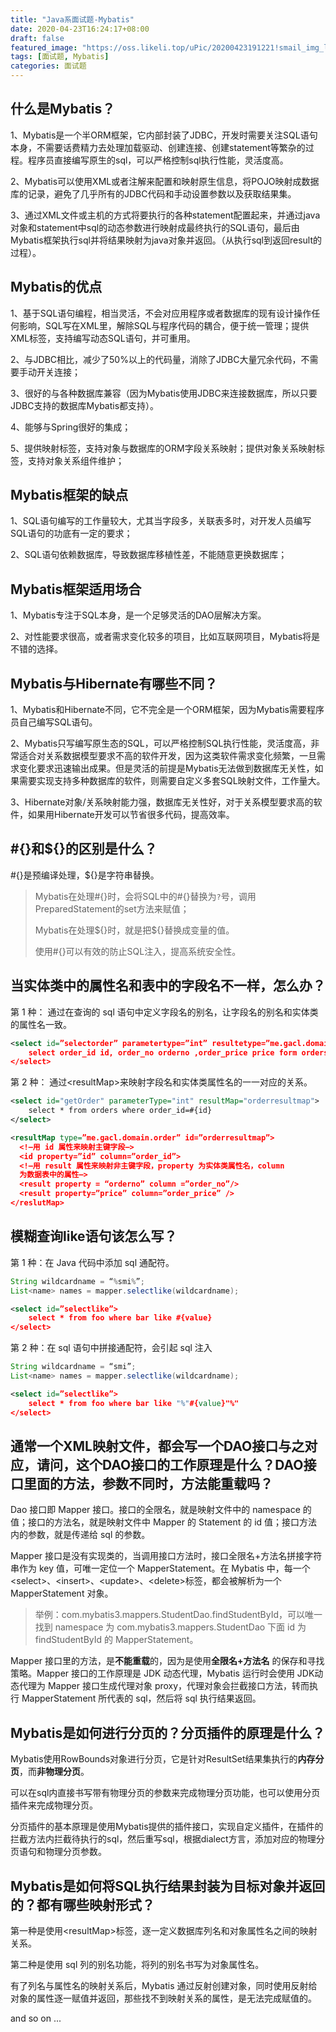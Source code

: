 ```yaml
---
title: "Java系面试题-Mybatis"
date: 2020-04-23T16:24:17+08:00
draft: false
featured_image: "https://oss.likeli.top/uPic/20200423191221!smail_img_likeli"
tags: [面试题, Mybatis]
categories: 面试题
---
```


## 什么是Mybatis？

1、Mybatis是一个半ORM框架，它内部封装了JDBC，开发时需要关注SQL语句本身，不需要话费精力去处理加载驱动、创建连接、创建statement等繁杂的过程。程序员直接编写原生的sql，可以严格控制sql执行性能，灵活度高。

2、Mybatis可以使用XML或者注解来配置和映射原生信息，将POJO映射成数据库的记录，避免了几乎所有的JDBC代码和手动设置参数以及获取结果集。

3、通过XML文件或主机的方式将要执行的各种statement配置起来，并通过java对象和statement中sql的动态参数进行映射成最终执行的SQL语句，最后由Mybatis框架执行sql并将结果映射为java对象并返回。（从执行sql到返回result的过程）。

## Mybatis的优点

1、基于SQL语句编程，相当灵活，不会对应用程序或者数据库的现有设计操作任何影响，SQL写在XML里，解除SQL与程序代码的耦合，便于统一管理；提供XML标签，支持编写动态SQL语句，并可重用。

2、与JDBC相比，减少了50%以上的代码量，消除了JDBC大量冗余代码，不需要手动开关连接；

3、很好的与各种数据库兼容（因为Mybatis使用JDBC来连接数据库，所以只要JDBC支持的数据库Mybatis都支持）。

4、能够与Spring很好的集成；

5、提供映射标签，支持对象与数据库的ORM字段关系映射；提供对象关系映射标签，支持对象关系组件维护；

## Mybatis框架的缺点

1、SQL语句编写的工作量较大，尤其当字段多，关联表多时，对开发人员编写SQL语句的功底有一定的要求；

2、SQL语句依赖数据库，导致数据库移植性差，不能随意更换数据库；

## Mybatis框架适用场合

1、Mybatis专注于SQL本身，是一个足够灵活的DAO层解决方案。

2、对性能要求很高，或者需求变化较多的项目，比如互联网项目，Mybatis将是不错的选择。

## Mybatis与Hibernate有哪些不同？

1、Mybatis和Hibernate不同，它不完全是一个ORM框架，因为Mybatis需要程序员自己编写SQL语句。

2、Mybatis只写编写原生态的SQL，可以严格控制SQL执行性能，灵活度高，非常适合对关系数据模型要求不高的软件开发，因为这类软件需求变化频繁，一旦需求变化要求迅速输出成果。但是灵活的前提是Mybatis无法做到数据库无关性，如果需要实现支持多种数据库的软件，则需要自定义多套SQL映射文件，工作量大。

3、Hibernate对象/关系映射能力强，数据库无关性好，对于关系模型要求高的软件，如果用Hibernate开发可以节省很多代码，提高效率。

## #{}和${}的区别是什么？

\#{}是预编译处理，${}是字符串替换。

> Mybatis在处理\#{}时，会将SQL中的\#{}替换为`?`号，调用PreparedStatement的set方法来赋值；
>
> Mybatis在处理${}时，就是把\${}替换成变量的值。
>
> 使用\#{}可以有效的防止SQL注入，提高系统安全性。



## 当实体类中的属性名和表中的字段名不一样，怎么办？

第 1 种： 通过在查询的 sql 语句中定义字段名的别名，让字段名的别名和实体类的属性名一致。

```xml
<select id=”selectorder” parametertype=”int” resultetype=”me.gacl.domain.order”>
	select order_id id, order_no orderno ,order_price price form orders where order_id=#{id};
</select>
```

第 2 种： 通过\<resultMap\>来映射字段名和实体类属性名的一一对应的关系。

```xml
<select id="getOrder" parameterType="int" resultMap="orderresultmap">
	select * from orders where order_id=#{id}
</select>

<resultMap type=”me.gacl.domain.order” id=”orderresultmap”>
  <!–用 id 属性来映射主键字段–>
  <id property=”id” column=”order_id”>
  <!–用 result 属性来映射非主键字段，property 为实体类属性名，column
  为数据表中的属性–>
  <result property = “orderno” column =”order_no”/>
  <result property=”price” column=”order_price” />
</reslutMap>
```

## 模糊查询like语句该怎么写？

第 1 种：在 Java 代码中添加 sql 通配符。

```java
String wildcardname = “%smi%”;
List<name> names = mapper.selectlike(wildcardname);
```

```xml
<select id=”selectlike”>
	select * from foo where bar like #{value}
</select>
```

第 2 种：在 sql 语句中拼接通配符，会引起 sql 注入

```java
String wildcardname = “smi”;
List<name> names = mapper.selectlike(wildcardname);
```

```xml
<select id=”selectlike”>
	select * from foo where bar like "%"#{value}"%"
</select>
```

## 通常一个XML映射文件，都会写一个DAO接口与之对应，请问，这个DAO接口的工作原理是什么？DAO接口里面的方法，参数不同时，方法能重载吗？

Dao 接口即 Mapper 接口。接口的全限名，就是映射文件中的 namespace 的值；接口的方法名，就是映射文件中 Mapper 的 Statement 的 id 值；接口方法内的参数，就是传递给 sql 的参数。

Mapper 接口是没有实现类的，当调用接口方法时，接口全限名+方法名拼接字符串作为 key 值，可唯一定位一个 MapperStatement。在 Mybatis 中，每一个\<select>、\<insert>、\<update>、\<delete>标签，都会被解析为一个MapperStatement 对象。

> 举例：com.mybatis3.mappers.StudentDao.findStudentById，可以唯一找到 namespace 为 com.mybatis3.mappers.StudentDao 下面 id 为findStudentById 的 MapperStatement。

Mapper 接口里的方法，是**不能重载**的，因为是使用**全限名+方法名** 的保存和寻找策略。Mapper 接口的工作原理是 JDK 动态代理，Mybatis 运行时会使用 JDK动态代理为 Mapper 接口生成代理对象 proxy，代理对象会拦截接口方法，转而执行 MapperStatement 所代表的 sql，然后将 sql 执行结果返回。

## Mybatis是如何进行分页的？分页插件的原理是什么？

Mybatis使用RowBounds对象进行分页，它是针对ResultSet结果集执行的**内存分页**，而**非物理分页**。

可以在sql内直接书写带有物理分页的参数来完成物理分页功能，也可以使用分页插件来完成物理分页。

分页插件的基本原理是使用Mybatis提供的插件接口，实现自定义插件，在插件的拦截方法内拦截待执行的sql，然后重写sql，根据dialect方言，添加对应的物理分页语句和物理分页参数。

## Mybatis是如何将SQL执行结果封装为目标对象并返回的？都有哪些映射形式？

第一种是使用\<resultMap>标签，逐一定义数据库列名和对象属性名之间的映射关系。

第二种是使用 sql 列的别名功能，将列的别名书写为对象属性名。

有了列名与属性名的映射关系后，Mybatis 通过反射创建对象，同时使用反射给对象的属性逐一赋值并返回，那些找不到映射关系的属性，是无法完成赋值的。



and so on ...